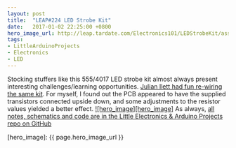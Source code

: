 ```yaml
---
layout: post
title:  "LEAP#224 LED Strobe Kit"
date:   2017-01-02 22:25:00 +0800
hero_image_url: http://leap.tardate.com/Electronics101/LEDStrobeKit/assets/LEDStrobeKit_build.jpg
tags:
- LittleArduinoProjects
- Electronics
- LED
---
```


Stocking stuffers like this 555/4017 LED strobe kit almost always present interesting challenges/learning opportunities.
[Julian Ilett had fun re-wiring the same kit](https://www.youtube.com/watch?v=bxyp4Jq8a3Y).
For myself, I found out the PCB appeared to have the supplied transistors connected upside down,
and some adjustments to the resistor values yielded a better effect.
[![hero_image][hero_image]][project]
As always, [all notes, schematics and code are in the Little Electronics & Arduino Projects repo on GitHub][project]

[leap]: http://leap.tardate.com
[project]: https://github.com/tardate/LittleArduinoProjects/tree/master/Electronics101/LEDStrobeKit
[hero_image]: {{ page.hero_image_url }}
